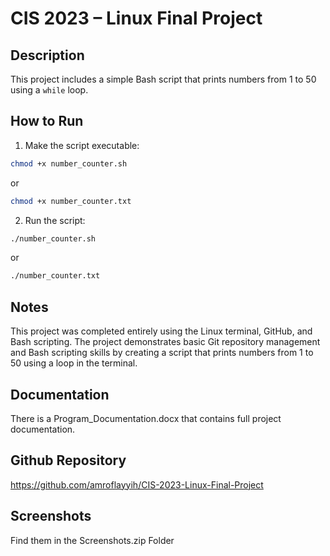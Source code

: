 # CIS 2023 – Linux Final Project

## Description
This project includes a simple Bash script that prints numbers from 1 to 50 using a `while` loop.

## How to Run
1. Make the script executable:
```bash
chmod +x number_counter.sh
```
or 
```bash
chmod +x number_counter.txt
```

2. Run the script:
```bash
./number_counter.sh
```
or
```bash
./number_counter.txt
```

## Notes
This project was completed entirely using the Linux terminal, GitHub, and Bash scripting.
The project demonstrates basic Git repository management and Bash scripting skills by creating a script that prints numbers from 1 to 50 using a loop in the terminal.

## Documentation
There is a Program_Documentation.docx that contains full project documentation.

## Github Repository
https://github.com/amroflayyih/CIS-2023-Linux-Final-Project

## Screenshots
Find them in the Screenshots.zip Folder

